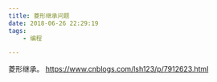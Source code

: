 ```yaml
---
title: 菱形继承问题
date: 2018-06-26 22:29:19
tags:
	- 编程

---
```




菱形继承。
https://www.cnblogs.com/lsh123/p/7912623.html